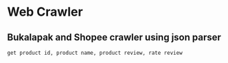 # Web Crawler
## Bukalapak and Shopee crawler using json parser  
```
get product id, product name, product review, rate review
```

